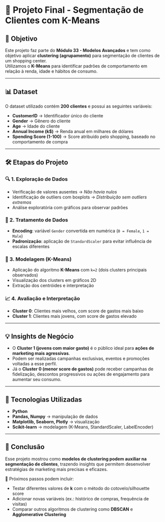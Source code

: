 # 🧠 Projeto Final - Segmentação de Clientes com K-Means  

## 📌 Objetivo  
Este projeto faz parte do **Módulo 33 - Modelos Avançados** e tem como objetivo aplicar **clustering (agrupamento)** para segmentação de clientes de um shopping center.  
Utilizamos o **K-Means** para identificar padrões de comportamento em relação à renda, idade e hábitos de consumo.  

---

## 📊 Dataset  
O dataset utilizado contém **200 clientes** e possui as seguintes variáveis:  

- **CustomerID** → Identificador único do cliente  
- **Gender** → Gênero do cliente  
- **Age** → Idade do cliente  
- **Annual Income (k$)** → Renda anual em milhares de dólares  
- **Spending Score (1-100)** → Score atribuído pelo shopping, baseado no comportamento de compra  

---

## 🛠️ Etapas do Projeto  

### 🔍 1. Exploração de Dados  
- Verificação de valores ausentes → *Não havia nulos*  
- Identificação de outliers com boxplots → *Distribuição sem outliers extremos*  
- Análise exploratória com gráficos para observar padrões  

### 🧹 2. Tratamento de Dados  
- **Encoding**: variável `Gender` convertida em numérica (`0 = Female`, `1 = Male`)  
- **Padronização**: aplicação de `StandardScaler` para evitar influência de escalas diferentes  

### 🤖 3. Modelagem (K-Means)  
- Aplicação do algoritmo **K-Means** com `k=2` (dois clusters principais observados)  
- Visualização dos clusters em gráficos 2D  
- Extração dos centróides e interpretação  

### 📈 4. Avaliação e Interpretação  
- **Cluster 0**: Clientes mais velhos, com score de gastos mais baixo  
- **Cluster 1**: Clientes mais jovens, com score de gastos elevado  

---

## 💡 Insights de Negócio  
- O **Cluster 1 (jovens com maior gasto)** é o público ideal para **ações de marketing mais agressivas**.  
- Podem ser realizadas campanhas exclusivas, eventos e promoções voltadas a esse perfil.  
- Já o **Cluster 0 (menor score de gastos)** pode receber campanhas de fidelização, descontos progressivos ou ações de engajamento para aumentar seu consumo.  

---

## 🚀 Tecnologias Utilizadas  
- **Python**  
- **Pandas, Numpy** → manipulação de dados  
- **Matplotlib, Seaborn, Plotly** → visualização  
- **Scikit-learn** → modelagem (K-Means, StandardScaler, LabelEncoder)  

---

## 📌 Conclusão  
Esse projeto mostrou como **modelos de clustering podem auxiliar na segmentação de clientes**, trazendo insights que permitem desenvolver estratégias de marketing mais precisas e eficazes.  

📢 Próximos passos podem incluir:  
- Testar diferentes valores de **k** com o método do cotovelo/silhouette score  
- Adicionar novas variáveis (ex.: histórico de compras, frequência de visitas)  
- Comparar outros algoritmos de clustering como **DBSCAN** e **Agglomerative Clustering**  
